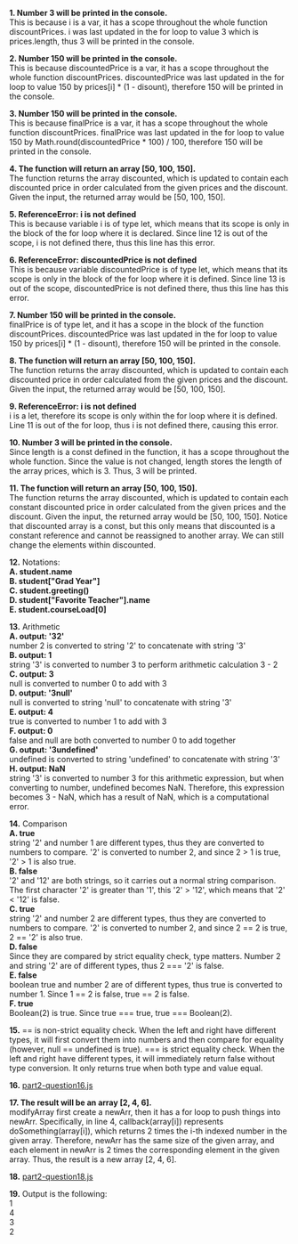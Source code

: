 **1. Number 3 will be printed in the console.**<br>
   This is because i is a var, it has a scope throughout the whole function discountPrices. i was last updated in the for loop to value 3 which is prices.length, thus 3 will be printed in the console.

**2. Number 150 will be printed in the console.**<br>
   This is because discountedPrice is a var, it has a scope throughout the whole function discountPrices. discountedPrice was last updated in the for loop to value 150 by prices[i] * (1 - disount), therefore 150 will be printed in the console.

**3. Number 150 will be printed in the console.**<br>
   This is because finalPrice is a var, it has a scope throughout the whole function discountPrices. finalPrice was last updated in the for loop to value 150 by Math.round(discountedPrice * 100) / 100, therefore 150 will be printed in the console.

**4. The function will return an array [50, 100, 150].**<br>
   The function returns the array discounted, which is updated to contain each discounted price in order calculated from the given prices and the discount. Given the input, the returned array would be [50, 100, 150].

**5. ReferenceError: i is not defined**<br>
   This is because variable i is of type let, which means that its scope is only in the block of the for loop where it is declared. Since line 12 is out of the scope, i is not defined there, thus this line has this error.

**6. ReferenceError: discountedPrice is not defined**<br>
   This is because variable discountedPrice is of type let, which means that its scope is only in the block of the for loop where it is defined. Since line 13 is out of the scope, discountedPrice is not defined there, thus this line has this error.

**7. Number 150 will be printed in the console.**<br>
   finalPrice is of type let, and it has a scope in the block of the function discountPrices. discountedPrice was last updated in the for loop to value 150 by prices[i] * (1 - disount), therefore 150 will be printed in the console.

**8. The function will return an array [50, 100, 150].**<br>
   The function returns the array discounted, which is updated to contain each discounted price in order calculated from the given prices and the discount. Given the input, the returned array would be [50, 100, 150].

**9. ReferenceError: i is not defined**<br>
   i is a let, therefore its scope is only within the for loop where it is defined. Line 11 is out of the for loop, thus i is not defined there, causing this error.

**10. Number 3 will be printed in the console.**<br>
    Since length is a const defined in the function, it has a scope throughout the whole function. Since the value is not changed, length stores the length of the array prices, which is 3. Thus, 3 will be printed.

**11. The function will return an array [50, 100, 150].**<br>
    The function returns the array discounted, which is updated to contain each constant discounted price in order calculated from the given prices and the discount. Given the input, the returned array would be [50, 100, 150]. Notice that discounted array is a const, but this only means that discounted is a constant reference and cannot be reassigned to another array. We can still change the elements within discounted.

**12.** Notations:<br>
   **A. student.name**<br>
   **B. student["Grad Year"]**<br>
   **C. student.greeting()**<br>
   **D. student["Favorite Teacher"].name**<br>
   **E. student.courseLoad[0]**<br>

**13.** Arithmetic<br>
   **A. output: '32'**<br>
      number 2 is converted to string '2' to concatenate with string '3'<br>
   **B. output: 1**<br>
      string '3' is converted to number 3 to perform arithmetic calculation 3 - 2<br>
   **C. output: 3**<br>
      null is converted to number 0 to add with 3<br>
   **D. output: '3null'**<br>
      null is converted to string 'null' to concatenate with string '3'<br>
   **E. output: 4**<br>
      true is converted to number 1 to add with 3<br>
   **F. output: 0**<br>
      false and null are both converted to number 0 to add together<br>
   **G. output: '3undefined'**<br>
      undefined is converted to string 'undefined' to concatenate with string '3'<br>
   **H. output: NaN**<br>
      string '3' is converted to number 3 for this arithmetic expression, but when converting to number, undefined becomes NaN. Therefore, this expression becomes 3 - NaN, which has a result of NaN, which is a computational error.<br>

**14.** Comparison<br>
   **A. true**<br>
      string '2' and number 1 are different types, thus they are converted to numbers to compare. '2' is converted to number 2, and since 2 > 1 is true, '2' > 1 is also true.<br>
   **B. false**<br>
      '2' and '12' are both strings, so it carries out a normal string comparison. The first character '2' is greater than '1', this '2' > '12', which means that '2' < '12' is false.<br>
   **C. true**<br>
      string '2' and number 2 are different types, thus they are converted to numbers to compare. '2' is converted to number 2, and since 2 == 2 is true, 2 == '2' is also true.<br>
   **D. false**<br>
      Since they are compared by strict equality check, type matters. Number 2 and string '2' are of different types, thus 2 === '2' is false.<br>
   **E. false**<br>
      boolean true and number 2 are of different types, thus true is converted to number 1. Since 1 == 2 is false, true == 2 is false.<br>
   **F. true**<br>
      Boolean(2) is true. Since true === true, true === Boolean(2).<br>

**15.** == is non-strict equality check. When the left and right have different types, it will first convert them into numbers and then compare for equality (however, null == undefined is true). === is strict equality check. When the left and right have different types, it will immediately return false without type conversion. It only returns true when both type and value equal.

**16.** [part2-question16.js](part2-question16.js)

**17. The result will be an array [2, 4, 6].**<br>
   modifyArray first create a newArr, then it has a for loop to push things into newArr. Specifically, in line 4, callback(array[i]) represents doSomething(array[i]), which returns 2 times the i-th indexed number in the given array. Therefore, newArr has the same size of the given array, and each element in newArr is 2 times the corresponding element in the given array. Thus, the result is a new array [2, 4, 6].

**18.** [part2-question18.js](part2-question18.js)

**19.** Output is the following:<br>
1<br>
4<br>
3<br>
2<br>
